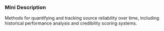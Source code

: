 ### Mini Description

Methods for quantifying and tracking source reliability over time, including historical performance analysis and credibility scoring systems.
